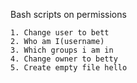 Bash scripts on permissions
~~~
1. Change user to bett
2. Who am I(username)
3. Which groups i am in
4. Change owner to betty
5. Create empty file hello

